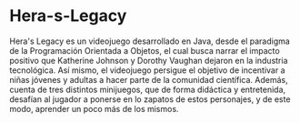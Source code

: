 # Hera-s-Legacy

Hera's Legacy es un videojuego desarrollado en Java, desde el paradigma
de la Programación Orientada a Objetos, el cual busca narrar el impacto
positivo que Katherine Johnson y Dorothy Vaughan dejaron en la industria
tecnológica. Así mismo, el videojuego persigue el objetivo de incentivar a
niñas jóvenes y adultas a hacer parte de la comunidad científica. Además,
cuenta de tres distintos minijuegos, que de forma didáctica y entretenida,
desafían al jugador a ponerse en lo zapatos de estos personajes, y de este
modo, aprender un poco más de los mismos.
